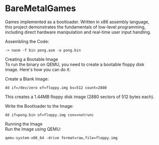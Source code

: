 # BareMetalGames
Games implemented as a bootloader. Written in x86 assembly language, this project demonstrates the fundamentals of low-level programming, including direct hardware manipulation and real-time user input handling.  
  
Assembling the Code:  
```
-> nasm -f bin pong.asm -o pong.bin  
```  
  
Creating a Bootable Image  
To run the binary on QEMU, you need to create a bootable floppy disk image. Here's how you can do it:  
  
Create a Blank Image:  
```
dd if=/dev/zero of=floppy.img bs=512 count=2880  
```  
This creates a 1.44MB floppy disk image (2880 sectors of 512 bytes each).  
  
Write the Bootloader to the Image:  
```
dd if=pong.bin of=floppy.img conv=notrunc  
```  
Running the Image  
Run the Image using QEMU:  
```  
qemu-system-x86_64 -drive format=raw,file=floppy.img  
```
